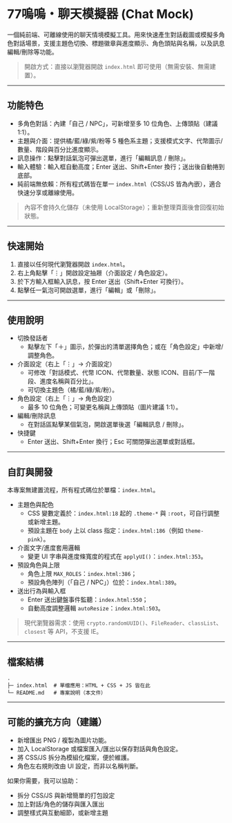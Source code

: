 # 77嗚嗚・聊天模擬器 (Chat Mock)

一個純前端、可離線使用的聊天情境模擬工具。用來快速產生對話截圖或模擬多角色對話場景，支援主題色切換、標題徽章與進度顯示、角色頭貼與名稱，以及訊息編輯/刪除等功能。

> 開啟方式：直接以瀏覽器開啟 `index.html` 即可使用（無需安裝、無需建置）。

---

## 功能特色

- 多角色對話：內建「自己 / NPC」，可新增至多 10 位角色、上傳頭貼（建議 1:1）。
- 主題與介面：提供橘/藍/綠/紫/粉等 5 種色系主題；支援模式文字、代幣圖示/數量、階段與百分比進度顯示。
- 訊息操作：點擊對話氣泡可彈出選單，進行「編輯訊息 / 刪除」。
- 輸入體驗：輸入框自動高度；Enter 送出、Shift+Enter 換行；送出後自動捲到底部。
- 純前端無依賴：所有程式碼皆在單一 `index.html`（CSS/JS 皆為內嵌），適合快速分享或離線使用。

> 內容不會持久化儲存（未使用 LocalStorage）；重新整理頁面後會回復初始狀態。

---

## 快速開始

1. 直接以任何現代瀏覽器開啟 `index.html`。
2. 右上角點擊「⋮」開啟設定抽屜（介面設定 / 角色設定）。
3. 於下方輸入框輸入訊息，按 Enter 送出（Shift+Enter 可換行）。
4. 點擊任一氣泡可開啟選單，進行「編輯」或「刪除」。

---

## 使用說明

- 切換發話者
  - 點擊左下「＋」圖示，於彈出的清單選擇角色；或在「角色設定」中新增/調整角色。
- 介面設定（右上「⋮」→ 介面設定）
  - 可修改「對話模式、代幣 ICON、代幣數量、狀態 ICON、目前/下一階段、進度名稱與百分比」。
  - 可切換主題色（橘/藍/綠/紫/粉）。
- 角色設定（右上「⋮」→ 角色設定）
  - 最多 10 位角色；可變更名稱與上傳頭貼（圖片建議 1:1）。
- 編輯/刪除訊息
  - 在對話區點擊某個氣泡，開啟選單後選「編輯訊息 / 刪除」。
- 快捷鍵
  - Enter 送出、Shift+Enter 換行；Esc 可關閉彈出選單或對話框。

---

## 自訂與開發

本專案無建置流程，所有程式碼位於單檔：`index.html`。

- 主題色與配色
  - CSS 變數定義於：`index.html:18` 起的 `.theme-*` 與 `:root`，可自行調整或新增主題。
  - 預設主題在 `body` 上以 class 指定：`index.html:186`（例如 `theme-pink`）。
- 介面文字/進度套用邏輯
  - 變更 UI 字串與進度條寬度的程式在 `applyUI()`：`index.html:353`。
- 預設角色與上限
  - 角色上限 `MAX_ROLES`：`index.html:386`；
  - 預設角色陣列（「自己 / NPC」）位於：`index.html:389`。
- 送出行為與輸入框
  - Enter 送出鍵盤事件監聽：`index.html:550`；
  - 自動高度調整邏輯 `autoResize`：`index.html:503`。

> 現代瀏覽器需求：使用 `crypto.randomUUID()`、`FileReader`、`classList`、`closest` 等 API，不支援 IE。

---

## 檔案結構

```
.
├─ index.html  # 單檔應用：HTML + CSS + JS 皆在此
└─ README.md   # 專案說明（本文件）
```

---

## 可能的擴充方向（建議）

- 新增匯出 PNG / 複製為圖片功能。
- 加入 LocalStorage 或檔案匯入/匯出以保存對話與角色設定。
- 將 CSS/JS 拆分為模組化檔案，便於維護。
- 角色左右規則改由 UI 設定，而非以名稱判斷。

如果你需要，我可以協助：
- 拆分 CSS/JS 與新增簡單的打包設定
- 加上對話/角色的儲存與匯入匯出
- 調整樣式與互動細節，或新增主題

